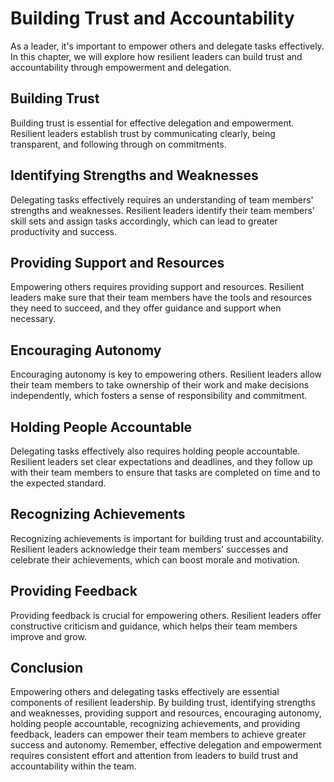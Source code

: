 Building Trust and Accountability
==============================================================================

As a leader, it's important to empower others and delegate tasks effectively. In this chapter, we will explore how resilient leaders can build trust and accountability through empowerment and delegation.

Building Trust
--------------

Building trust is essential for effective delegation and empowerment. Resilient leaders establish trust by communicating clearly, being transparent, and following through on commitments.

Identifying Strengths and Weaknesses
------------------------------------

Delegating tasks effectively requires an understanding of team members' strengths and weaknesses. Resilient leaders identify their team members' skill sets and assign tasks accordingly, which can lead to greater productivity and success.

Providing Support and Resources
-------------------------------

Empowering others requires providing support and resources. Resilient leaders make sure that their team members have the tools and resources they need to succeed, and they offer guidance and support when necessary.

Encouraging Autonomy
--------------------

Encouraging autonomy is key to empowering others. Resilient leaders allow their team members to take ownership of their work and make decisions independently, which fosters a sense of responsibility and commitment.

Holding People Accountable
--------------------------

Delegating tasks effectively also requires holding people accountable. Resilient leaders set clear expectations and deadlines, and they follow up with their team members to ensure that tasks are completed on time and to the expected standard.

Recognizing Achievements
------------------------

Recognizing achievements is important for building trust and accountability. Resilient leaders acknowledge their team members' successes and celebrate their achievements, which can boost morale and motivation.

Providing Feedback
------------------

Providing feedback is crucial for empowering others. Resilient leaders offer constructive criticism and guidance, which helps their team members improve and grow.

Conclusion
----------

Empowering others and delegating tasks effectively are essential components of resilient leadership. By building trust, identifying strengths and weaknesses, providing support and resources, encouraging autonomy, holding people accountable, recognizing achievements, and providing feedback, leaders can empower their team members to achieve greater success and autonomy. Remember, effective delegation and empowerment requires consistent effort and attention from leaders to build trust and accountability within the team.
